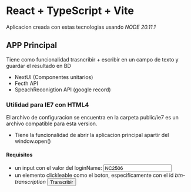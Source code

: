 # React + TypeScript + Vite
Aplicacion creada con estas tecnologias usando _NODE 20.11.1_ 

## APP Principal
Tiene como funcionalidad trasncribir + escribir en un campo de texto y guardar el resultado en BD

- NextUI (Componentes unitarios)
- Fecth API
- SpeachReconigtion API (google record)

### Utilidad para IE7 con HTML4
El archivo de configuracion se encuentra en la carpeta public/ie7 es un archivo compatible para esta version.

- Tiene la funcionalidad de abrir la aplicacion principal apartir del window.open()

#### Requisitos
- un input con el valor del loginName: <input value="NC2506" id="IdUsuario" />
- un elemento clickleable como el boton, especificamente con el id *btn-transcription* <button id="btn-transcription" class="siamButton">Transcribir</button>